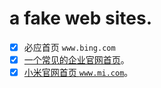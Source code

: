 # a fake web sites.
- [x] 必应首页 `www.bing.com`
- [x] [一个常见的企业官网首页](simple.home.page/README.md)。
- [x] [小米官网首页 `www.mi.com`](www.mi.com/README.md)。
